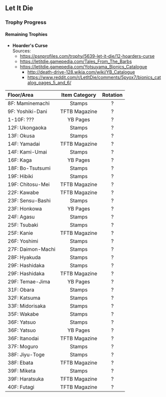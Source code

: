 ## Let It Die

### Trophy Progress

#### Remaining Trophies

- **Hoarder's Curse**  
Sources:
    - https://psnprofiles.com/trophy/5639-let-it-die/12-hoarders-curse  
    - https://letitdie.gamepedia.com/Tales_From_The_Barbs
    - https://letitdie.gamepedia.com/Yotsuyama_Bionics_Catalogue
        - http://death-drive-128.wikia.com/wiki/YB_Catalogue
        - https://www.reddit.com/r/LetItDie/comments/5pyox7/bionics_catalog_pages_5_and_6/

<!-- TODO: Fill in the rotation for each missing collectible,
           I can do that once I've collected most of the missing collectibles.
 -->

| Floor/Area        | Item Category | Rotation |
| :---------------- | :-----------: | :-------:|
| 8F: Maminemachi   |    Stamps     | ? |
| 9F: Yoshiki-Dani  | TFTB Magazine | ? |
| 1-10F: ???        | YB Pages      | ? |
| 12F: Ukongaoka    |    Stamps     | ? |
| 13F: Okusa        |    Stamps     | ? |
| 14F: Yamadai      | TFTB Magazine | ? |
| 14F: Kami-Umai    |    Stamps     | ? |
| 16F: Kaga         | YB Pages      | ? |
| 18F: Bo-Tsutsumi  |    Stamps     | ? |
| 19F: Hibiki       |    Stamps     | ? |
| 19F: Chitosu-Mei  | TFTB Magazine | ? |
| 22F: Kawabe       | TFTB Magazine | ? |
| 23F: Sensu-Bashi  |    Stamps     | ? |
| 23F: Honkowa      | YB Pages      | ? |
| 24F: Agasu        |    Stamps     | ? |
| 25F: Tsubaki      |    Stamps     | ? |
| 25F: Kanie        | TFTB Magazine | ? |
| 26F: Yoshimi      |    Stamps     | ? |
| 27F: Daimon-Machi |    Stamps     | ? |
| 28F: Hyakuda      |    Stamps     | ? |
| 29F: Hashidaka    |    Stamps     | ? |
| 29F: Hashidaka    | TFTB Magazine | ? |
| 29F: Temae-Jima   | YB Pages      | ? |
| 31F: Obara        |    Stamps     | ? |
| 32F: Katsuma      |    Stamps     | ? |
| 33F: Midorisaka   |    Stamps     | ? |
| 35F: Wakabe       |    Stamps     | ? |
| 36F: Yatsuo       |    Stamps     | ? |
| 36F: Yatsuo       | YB Pages      | ? |
| 36F: Itanodai     | TFTB Magazine | ? |
| 37F: Moguro       |    Stamps     | ? |
| 38F: Jiyu-Toge    |    Stamps     | ? |
| 38F: Ebata        | TFTB Magazine | ? |
| 39F: Miketa       |    Stamps     | ? |
| 39F: Haratsuka    | TFTB Magazine | ? |
| 40F: Futagi       | TFTB Magazine | ? |
